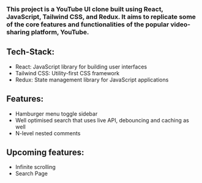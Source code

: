 ### This project is a YouTube UI clone built using React, JavaScript, Tailwind CSS, and Redux. It aims to replicate some of the core features and functionalities of the popular video-sharing platform, YouTube.

## Tech-Stack:
- React: JavaScript library for building user interfaces
- Tailwind CSS: Utility-first CSS framework
- Redux: State management library for JavaScript applications

## Features:
- Hamburger menu toggle sidebar
- Well optimised search that uses live API, debouncing and caching as well
- N-level nested comments

## Upcoming features:
- Infinite scrolling
- Search Page
